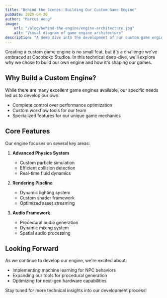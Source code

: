 ```yaml
---
title: "Behind the Scenes: Building Our Custom Game Engine"
pubDate: 2025-04-20
author: "Marcus Wong"
image: 
    url: "/blog/behind-the-engine/engine-architecture.jpg"
    alt: "Visual diagram of game engine architecture"
description: "A deep dive into the development of our custom game engine, exploring the technical challenges and innovative solutions we've implemented."
---
```


Creating a custom game engine is no small feat, but it's a challenge we've embraced at Cocoboko Studios. In this technical deep-dive, we'll explore why we chose to build our own engine and how it's shaping our games.

## Why Build a Custom Engine?

While there are many excellent game engines available, our specific needs led us to develop our own:

- Complete control over performance optimization
- Custom workflow tools for our team
- Specialized features for our unique game mechanics

## Core Features

Our engine focuses on several key areas:

1. **Advanced Physics System**
   - Custom particle simulation
   - Efficient collision detection
   - Real-time fluid dynamics

2. **Rendering Pipeline**
   - Dynamic lighting system
   - Custom shader framework
   - Optimized asset streaming

3. **Audio Framework**
   - Procedural audio generation
   - Dynamic mixing system
   - Spatial audio processing

## Looking Forward

As we continue to develop our engine, we're excited about:

- Implementing machine learning for NPC behaviors
- Expanding our tools for procedural generation
- Optimizing for next-gen hardware capabilities

Stay tuned for more technical insights into our development process!